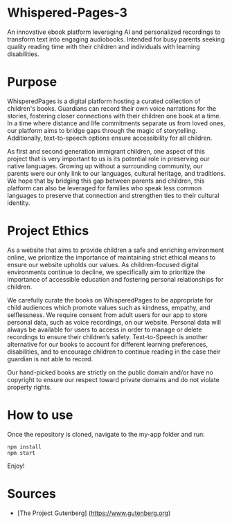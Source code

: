# Whispered-Pages-3
An innovative ebook platform leveraging AI and personalized recordings to transform text into engaging audiobooks. Intended for busy parents seeking quality reading time with their children and individuals with learning disabilities.

# Purpose
WhisperedPages is a digital platform hosting a curated collection of children's books. Guardians can record their own voice narrations for the stories, fostering closer connections with their children one book at a time. In a time where distance and life commitments separate us from loved ones, our platform aims to bridge gaps through the magic of storytelling. Additionally, text-to-speech options ensure accessibility for all children.

As first and second generation immigrant children, one aspect of this project that is very important to us is its potential role in preserving our native languages. Growing up without a surrounding community, our parents were our only link to our languages, cultural heritage, and traditions. We hope that by bridging this gap between parents and children, this platform can also be leveraged for families who speak less common languages to preserve that connection and strengthen ties to their cultural identity.

# Project Ethics
As a website that aims to provide children a safe and enriching environment online, we prioritize the importance of maintaining strict ethical means to ensure our website upholds our values. As children-focused digital environments continue to decline, we specifically aim to prioritize the importance of accessible education and fostering personal relationships for children.

We carefully curate the books on WhisperedPages to be appropriate for child audiences which promote values such as kindness, empathy, and selflessness. We require consent from adult users for our app to store personal data, such as voice recordings, on our website. Personal data will always be available for users to access in order to manage or delete recordings to ensure their children’s safety. Text-to-Speech is another alternative for our books to account for different learning preferences, disabilities, and to encourage children to continue reading in the case their guardian is not able to record. 

Our hand-picked books are strictly on the public domain and/or have no copyright to ensure our respect toward private domains and do not violate property rights. 

# How to use
Once the repository is cloned, navigate to the my-app folder and run:
```
npm install
npm start
```
Enjoy!

# Sources
- [The Project Gutenberg] (https://www.gutenberg.org)

